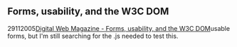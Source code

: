 <article><h2>Forms, usability, and the W3C DOM</h2><time><span class="day">29</span><span class="month">11</span><span class="year">2005</span></time><a href="http://www.digital-web.com/articles/forms_usability_and_the_w3c_dom/">Digital Web Magazine - Forms, usability, and the W3C DOM</a>usable forms, but I'm still searching for the .js needed to test this.</article>